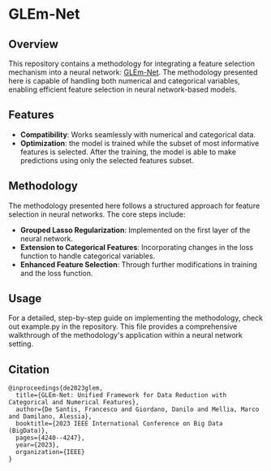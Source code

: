 # GLEm-Net

## Overview
This repository contains a methodology for integrating a feature selection mechanism into a neural network: [GLEm-Net](https://ieeexplore.ieee.org/document/10386901). The methodology presented here is capable of handling both numerical and categorical variables, enabling efficient feature selection in neural network-based models.

## Features
- **Compatibility**: Works seamlessly with numerical and categorical data.
- **Optimization**: the model is trained while the subset of most informative features is selected. After the training, the model is able to make predictions using only the selected features subset.

## Methodology
The methodology presented here follows a structured approach for feature selection in neural networks. The core steps include:
- **Grouped Lasso Regularization**: Implemented on the first layer of the neural network.
- **Extension to Categorical Features**: Incorporating changes in the loss function to handle categorical variables.
- **Enhanced Feature Selection**: Through further modifications in training and the loss function.

## Usage
For a detailed, step-by-step guide on implementing the methodology, check out example.py in the repository. This file provides a comprehensive walkthrough of the methodology's application within a neural network setting.

## Citation

```
@inproceedings{de2023glem,
  title={GLEm-Net: Unified Framework for Data Reduction with Categorical and Numerical Features},
  author={De Santis, Francesco and Giordano, Danilo and Mellia, Marco and Damilano, Alessia},
  booktitle={2023 IEEE International Conference on Big Data (BigData)},
  pages={4240--4247},
  year={2023},
  organization={IEEE}
}
```
